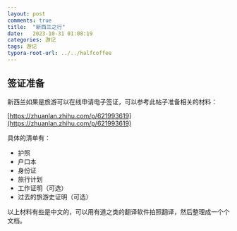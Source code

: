```yaml
---
layout: post
comments: true
title:  "新西兰之行"
date:   2023-10-31 01:08:19
categories: 游记
tags: 游记
typora-root-url: ../../halfcoffee
---
```




## 签证准备

新西兰如果是旅游可以在线申请电子签证，可以参考此帖子准备相关的材料：

[https://zhuanlan.zhihu.com/p/621993619](https://zhuanlan.zhihu.com/p/621993619)



具体的清单有：

- 护照
- 户口本
- 身份证
- 旅行计划
- 工作证明（可选）
- 过去的旅游史证明（可选）



以上材料有些是中文的，可以用有道之类的翻译软件拍照翻译，然后整理成一个个文档。

